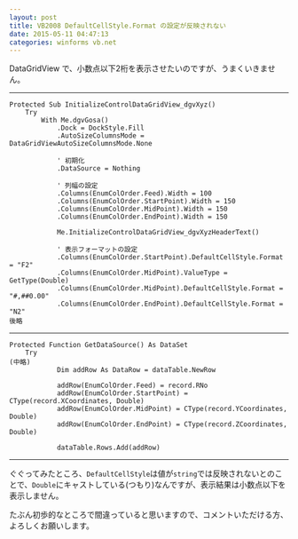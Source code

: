 ```yaml
---
layout: post
title: VB2008 DefaultCellStyle.Format の設定が反映されない
date: 2015-05-11 04:47:13
categories: winforms vb.net
---
```

<!-- {% raw %} -->
<p>DataGridView で、小数点以下2桁を表示させたいのですが、うまくいきません。</p>

<hr>

<pre><code>Protected Sub InitializeControlDataGridView_dgvXyz()
    Try
        With Me.dgvGosa()
            .Dock = DockStyle.Fill
            .AutoSizeColumnsMode = DataGridViewAutoSizeColumnsMode.None

            ' 初期化
            .DataSource = Nothing

            ' 列幅の設定
            .Columns(EnumColOrder.Feed).Width = 100
            .Columns(EnumColOrder.StartPoint).Width = 150
            .Columns(EnumColOrder.MidPoint).Width = 150
            .Columns(EnumColOrder.EndPoint).Width = 150

            Me.InitializeControlDataGridView_dgvXyzHeaderText()

            ' 表示フォーマットの設定
            .Columns(EnumColOrder.StartPoint).DefaultCellStyle.Format = "F2"
            .Columns(EnumColOrder.MidPoint).ValueType = GetType(Double)
            .Columns(EnumColOrder.MidPoint).DefaultCellStyle.Format = "#,##0.00"
            .Columns(EnumColOrder.EndPoint).DefaultCellStyle.Format = "N2"
後略
</code></pre>

<hr>

<pre><code>Protected Function GetDataSource() As DataSet
    Try
(中略)
            Dim addRow As DataRow = dataTable.NewRow

            addRow(EnumColOrder.Feed) = record.RNo
            addRow(EnumColOrder.StartPoint) = CType(record.XCoordinates, Double)
            addRow(EnumColOrder.MidPoint) = CType(record.YCoordinates, Double)
            addRow(EnumColOrder.EndPoint) = CType(record.ZCoordinates, Double)

            dataTable.Rows.Add(addRow)
</code></pre>

<hr>

<p>ぐぐってみたところ、<code>DefaultCellStyle</code>は値が<code>string</code>では反映されないとのことで、<code>Double</code>にキャストしている(つもり)なんですが、表示結果は小数点以下を表示しません。</p>

<p>たぶん初歩的なところで間違っていると思いますので、コメントいただける方、よろしくお願いします。</p>
<!-- {% endraw %} -->
